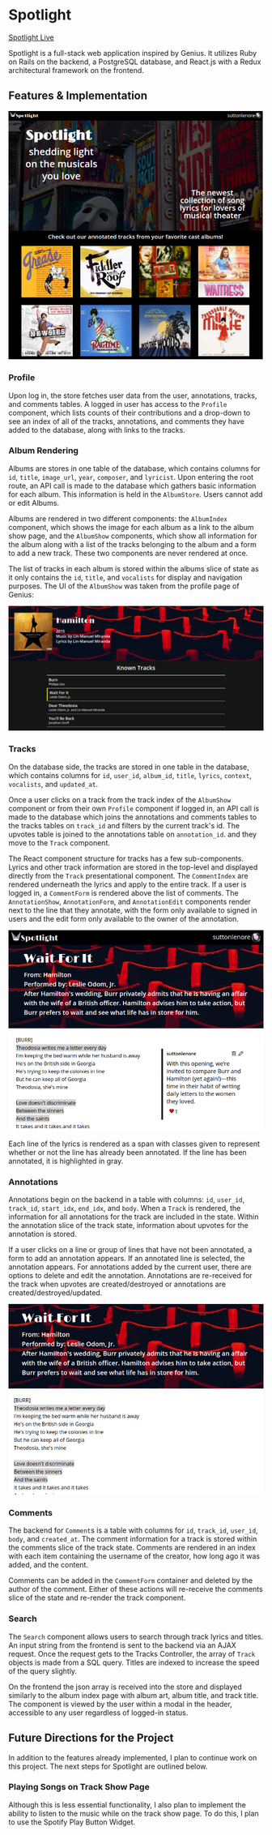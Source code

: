 # Spotlight

[Spotlight Live][live]

[live]: https://www.spotlightmusic.top/#/

Spotlight is a full-stack web application inspired by Genius.  It utilizes Ruby on Rails on the backend, a PostgreSQL database, and React.js with a Redux architectural framework on the frontend.  

## Features & Implementation

![image of splash](docs/screenshots/spotlight-splash.png)

### Profile

  Upon log in, the store fetches user data from the user, annotations, tracks, and comments tables. A logged in user has access to the `Profile` component, which lists counts of their contributions and a drop-down to see an index of all of the tracks, annotations, and comments they have added to the database, along with links to the tracks.

### Album Rendering

  Albums are stores in one table of the database, which contains columns for `id`, `title`, `image_url`, `year`, `composer`, and `lyricist`. Upon entering the root route, an API call is made to the database which gathers basic information for each album. This information is held in the `AlbumStore`. Users cannot add or edit Albums.

  Albums are rendered in two different components: the `AlbumIndex` component, which shows the image for each album as a link to the album show page, and the `AlbumShow` components, which show all information for the album along with a list of the tracks belonging to the album and a form to add a new track. These two components are never rendered at once.

  The list of tracks in each album is stored within the albums slice of state as it only contains the `id`, `title`, and `vocalists` for display and navigation purposes. The UI of the `AlbumShow` was taken from the profile page of Genius:

  ![image of album show](docs/screenshots/spotlight-albumshow.png)

### Tracks

  On the database side, the tracks are stored in one table in the database, which contains columns for `id`, `user_id`, `album_id`, `title`, `lyrics`, `context`, `vocalists`, and `updated_at`.

  Once a user clicks on a track from the track index of the `AlbumShow` component or from their own `Profile` component if logged in, an API call is made to the database which joins the annotations and comments tables to the tracks tables on `track_id` and filters by the current track's id. The upvotes table is joined to the annotations table on `annotation_id`. and they move to the `Track` component.

  The React component structure for tracks has a few sub-components. Lyrics and other track information are stored in the top-level and displayed directly from the `Track` presentational component. The `CommentIndex` are rendered underneath the lyrics and apply to the entire track. If a user is logged in, a `CommentForm` is rendered above the list of comments. The `AnnotationShow`, `AnnotationForm`, and `AnnotationEdit` components render next to the line that they annotate, with the form only available to signed in users and the edit form only available to the owner of the annotation.

  ![image of track show](docs/screenshots/spotlight-trackshow.png)

  Each line of the lyrics is rendered as a span with classes given to represent whether or not the line has already been annotated. If the line has been annotated, it is highlighted in gray.

### Annotations

  Annotations begin on the backend in a table with columns: `id`, `user_id`, `track_id`, `start_idx`, `end_idx`, and `body`. When a `Track` is rendered, the information for all annotations for the track are included in the state. Within the annotation slice of the track state, information about upvotes for the annotation is stored.

  If a user clicks on a line or group of lines that have not been annotated, a form to add an annotation appears. If an annotated line is selected, the annotation appears. For annotations added by the current user, there are options to delete and edit the annotation. Annotations are re-received for the track when upvotes are created/destroyed or annotations are created/destroyed/updated.

  ![gif of annotation](docs/screenshots/annotation.gif)

### Comments

  The backend for `Comment`s is a table with columns for `id`, `track_id`, `user_id`, `body`, and `created_at`. The comment information for a track is stored within the comments slice of the track state. Comments are rendered in an index with each item containing the username of the creator, how long ago it was added, and the content.

  Comments can be added in the `CommentForm` container and deleted by the author of the comment. Either of these actions will re-receive the comments slice of the state and re-render the track component.

### Search

  The `Search` component allows users to search through track lyrics and titles. An input string from the frontend is sent to the backend via an AJAX request. Once the request gets to the Tracks Controller, the array of `Track` objects is made from a SQL query. Titles are indexed to increase the speed of the query slightly.

  On the frontend the json array is received into the store and displayed similarly to the album index page with album art, album title, and track title. The component is viewed by the user within a modal in the header, accessible to any user regardless of logged-in status.

## Future Directions for the Project

In addition to the features already implemented, I plan to continue work on this project.  The next steps for Spotlight are outlined below.

### Playing Songs on Track Show Page

Although this is less essential functionality, I also plan to implement the ability to listen to the music while on the track show page.  To do this, I plan to use the Spotify Play Button Widget.
